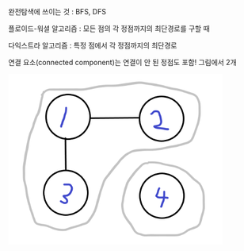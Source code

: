 완전탐색에 쓰이는 것 : BFS, DFS

플로이드-워셜 알고리즘 : 모든 점의 각 정점까지의 최단경로를 구할 때

다익스트라 알고리즘 : 특정 점에서 각 정점까지의 최단경로

연결 요소(connected component)는 연결이 안 된 정점도 포함! 그림에서 2개

![00](src\00.PNG)